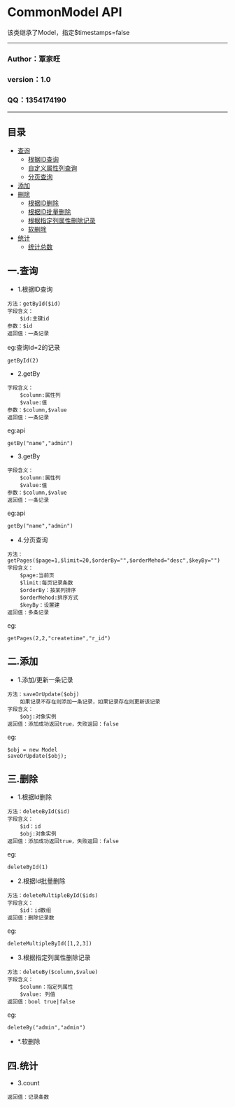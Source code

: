 CommonModel API
===========================
该类继承了Model，指定$timestamps=false
***
### Author：覃家旺
### version：1.0
### QQ：1354174190
***

## 目录
* [查询](#get)
    * [根据ID查询](#getById)
    * [自定义属性列查询](#getBy)
    * [分页查询](#getPages)
* [添加](#add)
* [删除](#del)
    * [根据ID删除](#deleteById)
    * [根据ID批量删除](#deleteMultipleById)
    * [根据指定列属性删除记录](#deleteBy)
    * [软删除](#softDelete)
* [统计](#count)
     * [统计总数](#count)

一.查询
-----------
* 1.根据ID查询
```
方法：getById($id)
字段含义：
    $id:主键id
参数：$id
返回值：一条记录
```
eg:查询id=2的记录
```
getById(2)
```

* 2.getBy
```
字段含义：
    $column:属性列
    $value:值
参数：$column,$value
返回值：一条记录
```
eg:api
```
getBy("name","admin")
```

* 3.getBy
```
字段含义：
    $column:属性列
    $value:值
参数：$column,$value
返回值：一条记录
```
eg:api
```
getBy("name","admin")
```
* 4.分页查询
```
方法：getPages($page=1,$limit=20,$orderBy="",$orderMehod="desc",$keyBy="")
字段含义：
    $page:当前页
    $limit:每页记录条数
    $orderBy：按某列排序
    $orderMehod:排序方式
    $keyBy：设置建
返回值：多条记录
```
eg:
```
getPages(2,2,"createtime","r_id")
```
二.添加
-----------
* 1.添加/更新一条记录
```
方法：saveOrUpdate($obj)
    如果记录不存在则添加一条记录，如果记录存在则更新该记录
字段含义：
    $obj:对象实例
返回值：添加成功返回true，失败返回：false
```
eg:
```
$obj = new Model
saveOrUpdate($obj);
```

三.删除
-----------
* 1.根据Id删除
```
方法：deleteById($id)
字段含义：
    $id：id
    $obj:对象实例
返回值：添加成功返回true，失败返回：false
```
eg:
```
deleteById(1)
```
* 2.根据Id批量删除
```
方法：deleteMultipleById($ids)
字段含义：
    $id：id数组
返回值：删除记录数
```
eg:
```
deleteMultipleById([1,2,3])
```

* 3.根据指定列属性删除记录
```
方法：deleteBy($column,$value)
字段含义：
    $column：指定列属性
    $value: 列值
返回值：bool true|false
```
eg:
```
deleteBy("admin","admin")
```

* *.软删除

四.统计
-----------
* 3.count
```
返回值：记录条数
```